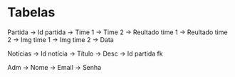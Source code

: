 # Tabelas

Partida
    -> Id partida
    -> Time 1
    -> Time 2
    -> Reultado time 1
    -> Reultado time 2
    -> Img time 1
    -> Img time 2
    -> Data

Notícias
    -> Id notícia
    -> Título
    -> Desc
    -> Id partida fk

Adm
    -> Nome
    -> Email
    -> Senha